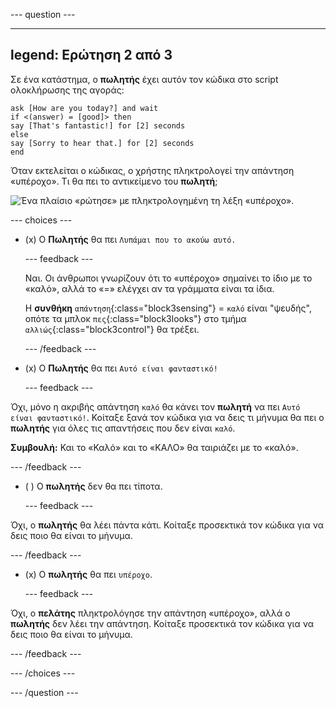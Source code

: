 
--- question ---

---
legend: Ερώτηση 2 από 3
---

Σε ένα κατάστημα, ο **πωλητής** έχει αυτόν τον κώδικα στο script ολοκλήρωσης της αγοράς:

```blocks3
ask [How are you today?] and wait
if <(answer) = [good]> then
say [That's fantastic!] for [2] seconds
else
say [Sorry to hear that.] for [2] seconds
end
```

Όταν εκτελείται ο κώδικας, ο χρήστης πληκτρολογεί την απάντηση «υπέροχο». Τι θα πει το αντικείμενο του **πωλητή**;

![Ένα πλαίσιο «ρώτησε» με πληκτρολογημένη τη λέξη «υπέροχο».](images/quiz2.png)

--- choices ---

- (x) Ο **Πωλητής** θα πει `Λυπάμαι που το ακούω αυτό.`

  --- feedback ---

  Ναι. Οι άνθρωποι γνωρίζουν ότι το «υπέροχο» σημαίνει το ίδιο με το «καλό», αλλά το «=» ελέγχει αν τα γράμματα είναι τα ίδια.

  Η **συνθήκη** `απάντηση`{:class="block3sensing"} = `καλό` είναι "ψευδής", οπότε τα μπλοκ `πες`{:class="block3looks"} στο τμήμα `αλλιώς`{:class="block3control"} θα τρέξει.

  --- /feedback ---

- (x) Ο **Πωλητής** θα πει `Αυτό είναι φανταστικό!`

  --- feedback ---

Όχι, μόνο η ακριβής απάντηση `καλό` θα κάνει τον **πωλητή** να πει `Αυτό είναι φανταστικό!`. Κοίταξε ξανά τον κώδικα για να δεις τι μήνυμα θα πει ο **πωλητής** για όλες τις απαντήσεις που δεν είναι `καλό`.

**Συμβουλή:** Και το «Καλό» και το «ΚΑΛΟ» θα ταιριάζει με το «καλό».

  --- /feedback ---

- ( ) Ο **πωλητής** δεν θα πει τίποτα.

  --- feedback ---

Όχι, ο **πωλητής** θα λέει πάντα κάτι. Κοίταξε προσεκτικά τον κώδικα για να δεις ποιο θα είναι το μήνυμα.

  --- /feedback ---

- (x) Ο **πωλητής** θα πει `υπέροχο`.

  --- feedback ---

Όχι, ο **πελάτης** πληκτρολόγησε την απάντηση «υπέροχο», αλλά ο **πωλητής** δεν λέει την απάντηση. Κοίταξε προσεκτικά τον κώδικα για να δεις ποιο θα είναι το μήνυμα.

  --- /feedback ---

--- /choices ---

--- /question ---
